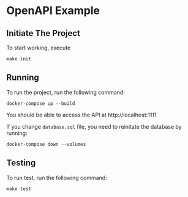 # OpenAPI Example

## Initiate The Project

To start working, execute

```
make init
```

## Running

To run the project, run the following command:

```
docker-compose up --build
```

You should be able to access the API at http://localhost:1111

If you change `database.sql` file, you need to reinitate the database by running:

```
docker-compose down --volumes
```

## Testing

To run test, run the following command:

```
make test
```


<!--- 
# Result (Unittest Coverage 71.7%):
![Screenshot from 2023-12-23 01-48-27](https://github.com/opannapo/SwPR/assets/18698574/705f2814-d875-4407-9dd1-32838dc07d52)
![Screenshot from 2023-12-23 01-51-33](https://github.com/opannapo/SwPR/assets/18698574/e7560051-c801-49fc-b82f-520c8770d465)

# Doc : Postman Collection (dir /doc)
![Screenshot from 2023-12-22 17-06-54](https://github.com/opannapo/SwPR/assets/18698574/55df6f06-a2f9-4496-bc90-d1ee54be6fd6)
-->
